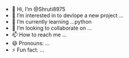 - 👋 Hi, I’m @Shruti8975
- 👀 I’m interested in to devlope a new project ...
- 🌱 I’m currently learning ...python 
- 💞️ I’m looking to collaborate on ...
- 📫 How to reach me ...
- 😄 Pronouns: ...
- ⚡ Fun fact: ...

<!---
Shruti8975/Shruti8975 is a ✨ special ✨ repository because its `README.md` (this file) appears on your GitHub profile.
You can click the Preview link to take a look at your changes.
--->
